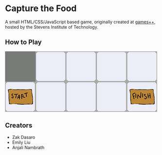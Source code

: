 Capture the Food
================
A small HTML/CSS/JavaScript based game, originally created at [games++](http://gamesplusplus.org), hosted by the Stevens Institute of Technology.

How to Play
-----------
![tutorial animation](https://raw.githubusercontent.com/emiliu/capture-the-food/master/img/animation.gif)

Creators
--------
- Zak Dasaro
- Emily Liu
- Anjali Nambrath